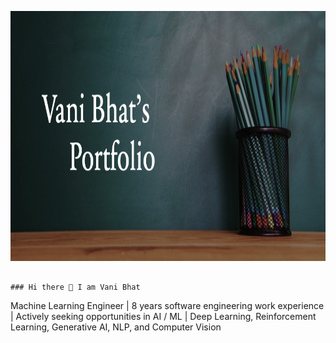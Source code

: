 <p align= "center">
<img width="1200" height="400" src="Screenshot 2023-08-29 at 10.36.52 AM.png" alt="my banner">
</p>


<!--
**vanibhat02/vanibhat02** is a ✨ _special_ ✨ repository because its `README.md` (this file) appears on your GitHub profile.

Here are some ideas to get you started:

- 🔭 I’m currently working on ...
- 🌱 I’m currently learning ...
- 👯 I’m looking to collaborate on ...
- 🤔 I’m looking for help with ...
- 💬 Ask me about ...
- 📫 How to reach me: ...
- 😄 Pronouns: ...
- ⚡ Fun fact: ...
-->




                                                                            ### Hi there 👋 I am Vani Bhat

Machine Learning Engineer | 8 years software engineering work experience | Actively seeking opportunities in AI / ML | Deep Learning, Reinforcement Learning, Generative AI, NLP, and Computer Vision


